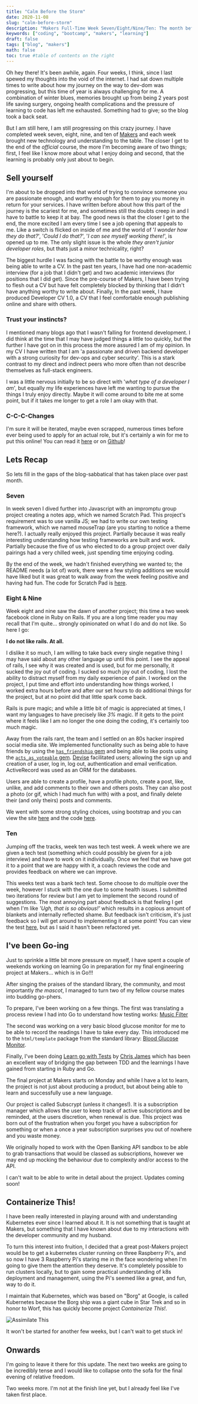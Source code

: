```yaml
---
title: "Calm Before the Storm"
date: 2020-11-08
slug: "calm-before-storm"
description: "Makers Full-Time Week Seven/Eight/Nine/Ten: The month before the final two weeks"
keywords: ["coding", "bootcamp", "makers", "learning"]
draft: false
tags: ["blog", "makers"]
math: false
toc: true #table of contents on the right
---
```


Oh hey there! It's been awhile, again. Four weeks, I think, since I last spewed my thoughts into the void of the internet. I had sat down multiple times to write about how my journey on the way to dev-dom was progressing, but this time of year is always challenging for me. A combination of winter blues, memories brought up from being 2 years post life saving surgery, ongoing health complications and the pressure of learning to code has left me exhausted. Something had to give; so the blog took a back seat. 

But I am still here, I am still progressing on this crazy journey. I have completed week seven, eight, nine, and ten of [Makers](https://makers.tech) and each week brought new technology and understanding to the table. The closer I get to the end of the _official_ course, the more I'm becoming aware of two things; first, I feel like I know more about what I enjoy doing and second, that the learning is probably only just about to begin. 


## Sell yourself

I'm about to be dropped into that world of trying to convince someone you are passionate enough, and worthy enough for them to pay you money in return for your services. I have written before about how this part of the journey is the scariest for me, and sometimes still the doubts creep in and I have to battle to keep it at bay. The good news is that the closer I get to the end, the more excited I am every time I see a job opening that appeals to me. Like a switch is flicked on inside of me and the world of '_I wonder how they do that?_', '_Could I do that?_', '_I can see myself working there!_', is opened up to me. The only slight issue is the whole _they aren't junior developer roles_, but thats just a _minor_ technicality, right? 

The biggest hurdle I was facing with the battle to be worthy enough was being able to write a CV. In the past ten years, I have had one non-academic interview (for a job that I didn't get) and two academic interviews (for positions that I did get). Since the pre-course of Makers, I have been trying to flesh out a CV but have felt completely blocked by thinking that I didn't have anything worthy to write about. Finally, In the past week, I have produced Developer CV 1.0, a CV that I feel comfortable enough publishing online and share with others.   

### Trust your instincts?

I mentioned many blogs ago that I wasn't falling for frontend development. I did think at the time that I may have judged things a little too quickly, but the further I have got on in this process the more assured I am of my opinion. In my CV I have written that I am 'a passionate and driven backend developer with a strong curiosity for dev-ops and cyber security'. This is a stark contrast to my direct and indirect peers who more often than not describe themselves as full-stack engineers. 

I was a little nervous initially to be so direct with '_what type of a developer I am_', but equally my life experiences have left me wanting to pursue the things I truly enjoy directly. Maybe it will come around to bite me at some point, but if it takes me longer to get a role I am okay with that. 

### C-C-C-Changes

I'm sure it will be iterated, maybe even scrapped, numerous times before ever being used to apply for an actual role, but it's certainly a win for me to put this online! You can read it [here](https://catzkorn.dev/cv/) or on [Github](https://github.com/Catzkorn/digital-cv)!

## Lets Recap

So lets fill in the gaps of the blog-sabbatical that has taken place over past month. 

### Seven
In week seven I dived further into Javascript with an impromptu group project creating a notes app, which we named Scratch Pad. This project's requirement was to use vanilla JS; we had to write our own testing framework, which we named mouseTrap (are you starting to notice a theme here?). I actually really enjoyed this project. Partially because it was really interesting understanding how testing frameworks are built and work. Partially because the five of us who elected to do a group project over daily pairings had a very chilled week, just spending time enjoying coding. 

By the end of the week, we hadn't finished everything we wanted to; the README needs (a lot of) work, there were a few styling additions we would have liked but it was great to walk away from the week feeling positive and having had fun. The code for Scratch Pad is [here](https://github.com/Catzkorn/notes-app).


### Eight & Nine
Week eight and nine saw the dawn of another project; this time a two week facebook clone in Ruby on Rails. If you are a long time reader you may recall that I'm quite... strongly opinionated on what I do and do not like. So here I go:

**I do not like rails. At all.**

I dislike it so much, I am willing to take back every single negative thing I may have said about any other language up until this point. I see the appeal of rails, I see why it was created and is used, but for me personally, it sucked the joy out of coding. I sucked so much joy out of coding, I lost the ability to distract myself from my daily experience of pain. I worked on the project, I put time and effort into understanding how things worked, I worked extra hours before and after our set hours to do additional things for the project, but at no point did that little spark come back.

Rails is pure magic; and while a little bit of magic is appreciated at times, I want my languages to have precisely like _3%_ magic. If it gets to the point where it feels like I am no longer the one doing the coding, it's certainly too much magic. 

Away from the rails rant, the team and I settled on an 80s hacker inspired social media site. We implemented functionality such as being able to have friends by using the [`has_friendship` gem](https://github.com/sungwoncho/has_friendship) and being able to like posts using the [`acts_as_voteable` gem](https://github.com/ryanto/acts_as_votable). [Devise](https://github.com/heartcombo/devise) facilitated users; allowing the sign up and creation of a user, log in, log out, authentication and email verification. ActiveRecord was used as an ORM for the databases.

Users are able to create a profile, have a profile photo, create a post, like, unlike, and add comments to their own and others posts. They can also post a photo (or gif, which I had much fun with) with a post, and finally delete their (and only theirs) posts and comments.

We went with some strong styling choices, using bootstrap and you can view the site [here](https://acebook-robotlizard.herokuapp.com/posts) and the code [here](https://github.com/Catzkorn/acebook-robotlizard).


### Ten

Jumping off the tracks, week ten was tech test week. A week where we are given a tech test (something which could possibly be given for a job interview) and have to work on it individually. Once we feel that we have got it to a point that we are happy with it, a coach reviews the code and provides feedback on where we can improve.

This weeks test was a bank tech test. Some choose to do multiple over the week, however I stuck with the one due to some health issues. I submitted two iterations for review but I am yet to implement the second round of suggestions. The most annoying part about feedback is that feeling I get when I'm like _'Ugh, that is so obvious!'_ which results in a copious amount of blankets and internally reflected shame. But feedback isn't criticism, it's just feedback so I will get around to implementing it at some point! You can view the test [here](https://github.com/Catzkorn/bank-tech-test), but as I said it hasn't been refactored yet.


## I've been Go-ing

Just to sprinkle a little bit more pressure on myself, I have spent a couple of weekends working on learning Go in preparation for my final engineering project at Makers... which is in Go!!! 

After singing the praises of the standard library, the community, and most importantly _the mascot_, I managed to turn two of my fellow course mates into budding go-phers. 

To prepare, I've been working on a few things. The first was translating a process review I had into Go to understand how testing works: [Music Filter](https://github.com/Catzkorn/go-music-filter/blob/main/filter/filter.go)

The second was working on a very basic blood glucose monitor for me to be able to record the readings I have to take every day. This introduced me to the `html/template` package from the standard library: [Blood Glucose Monitor](https://github.com/Catzkorn/go-blood-glucose).

Finally, I've been doing [Learn go with Tests](https://github.com/quii/learn-go-with-tests) by [Chris James](https://twitter.com/quii) which has been an excellent way of bridging the gap between TDD and the learnings I have gained from starting in Ruby and Go. 

The final project at Makers starts on Monday and while I have a lot to learn, the project is not just about producing a product, but about being able to learn and successfully use a new language. 

Our project is called Subscrypt (unless it changes!). It is a subscription manager which allows the user to keep track of active subscriptions and be reminded, at the users discretion, when renewal is due. This project was born out of the frustration when you forget you have a subscription for something or when a once a year subscription surprises you out of nowhere and you waste money. 

We originally hoped to work with the Open Banking API sandbox to be able to grab transactions that would be classed as subscriptions, however we may end up mocking the behaviour due to complexity and/or access to the API.  

I can't wait to be able to write in detail about the project. Updates coming soon!

## Containerize This! 

I have been really interested in playing around with and understanding Kubernetes ever since I learned about it. It is not something that is taught at Makers, but something that I have known about due to my interactions with the developer community and my husband. 

To turn this interest into fruition, I decided that a great post-Makers project would be to get a kubernetes cluster running on three Raspberry Pi's, and so now I have 3 Raspberry Pi's staring me in the face wondering when I'm going to give them the attention they deserve. It's completely possible to run clusters locally, but to gain some practical understanding of k8s deployment and management, using the Pi's seemed like a great, and fun, way to do it. 

I maintain that Kubernetes, which was based on "Borg" at Google, is called Kubernetes because the Borg ship was a giant cube in Star Trek and so in honor to Worf, this has quickly become project _Containerize This!_. 

![Assimilate This](https://external-content.duckduckgo.com/iu/?u=https%3A%2F%2Fmedia.tenor.com%2Fimages%2F7a2c803455997c0ef168db592419d0ab%2Ftenor.gif&f=1&nofb=1)

It won't be started for another few weeks, but I can't wait to get stuck in!


## Onwards

I'm going to leave it there for this update. The next two weeks are going to be incredibly tense and I would like to collapse onto the sofa for the final evening of relative freedom.

Two weeks more. I'm not at the finish line yet, but I already feel like I've taken first place.






















